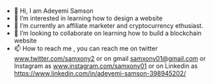 - 👋 Hi, I am Adeyemi Samson
- 👀 I’m interested in learning how to design a website
- 🌱 I’m currently an affiliate marketer and cryptocurrency ethusiast.
- 💞️ I’m looking to collaborate on learning how to build a blockchain website
- 📫 How to reach me , you can reach me on twitter www.twitter.com/samxony2 or on gmail samxony01@gmail.com or Instagram as www.instagram.com/samxony01 or on Linkedin as https://www.linkedin.com/in/adeyemi-samson-398945202/

<!---
Samxony/Samxony is a ✨ special ✨ repository because its `README.md` (this file) appears on your GitHub profile.
You can click the Preview link to take a look at your changes.
--->
